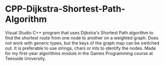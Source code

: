 # CPP-Dijkstra-Shortest-Path-Algorithm
Visual Studio C++ program that uses Dijkstra's Shortest Path algorithm to find the shortest route from one node to another on a weighted graph. Does not work with generic types, but the keys of the graph map can be switched out. It is preferable to use strings, chars or ints to identify the nodes.  Made for my first-year algorithms module in the Games Programming course at Teesside University.
